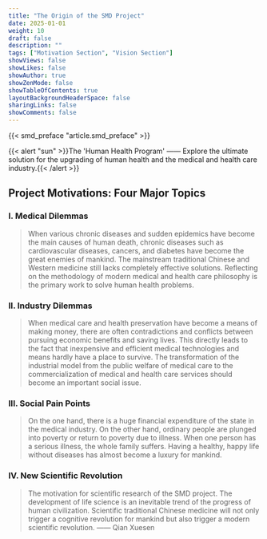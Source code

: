 ```yaml
---
title: "The Origin of the SMD Project"
date: 2025-01-01
weight: 10
draft: false
description: ""
tags: ["Motivation Section", "Vision Section"]
showViews: false
showLikes: false
showAuthor: true
showZenMode: false
showTableOfContents: true
layoutBackgroundHeaderSpace: false
sharingLinks: false
showComments: false
---
```



{{< smd_preface "article.smd_preface" >}}

{{< alert "sun" >}}The 'Human Health Program' —— Explore the ultimate solution for the upgrading of human health and the medical and health care industry.{{< /alert >}}

## Project Motivations: Four Major Topics

### I. Medical Dilemmas

> When various chronic diseases and sudden epidemics have become the main causes of human death, chronic diseases such as cardiovascular diseases, cancers, and diabetes have become the great enemies of mankind. The mainstream traditional Chinese and Western medicine still lacks completely effective solutions. Reflecting on the methodology of modern medical and health care philosophy is the primary work to solve human health problems.

### II. Industry Dilemmas
> When medical care and health preservation have become a means of making money, there are often contradictions and conflicts between pursuing economic benefits and saving lives. This directly leads to the fact that inexpensive and efficient medical technologies and means hardly have a place to survive. The transformation of the industrial model from the public welfare of medical care to the commercialization of medical and health care services should become an important social issue.

### III. Social Pain Points
> On the one hand, there is a huge financial expenditure of the state in the medical industry. On the other hand, ordinary people are plunged into poverty or return to poverty due to illness. When one person has a serious illness, the whole family suffers. Having a healthy, happy life without diseases has almost become a luxury for mankind.

### IV. New Scientific Revolution
> The motivation for scientific research of the SMD project. The development of life science is an inevitable trend of the progress of human civilization. Scientific traditional Chinese medicine will not only trigger a cognitive revolution for mankind but also trigger a modern scientific revolution. —— Qian Xuesen
